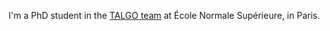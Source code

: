 I'm a PhD student in the [TALGO team](http://www.di.ens.fr/TalgoTeam.html.fr) at École Normale Supérieure, in Paris.
